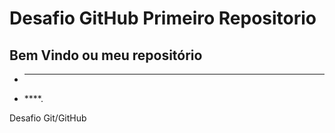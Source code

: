 # Desafio GitHub Primeiro Repositorio
## Bem Vindo ou meu repositório
 - ******
 -  ****.


Desafio Git/GitHub

